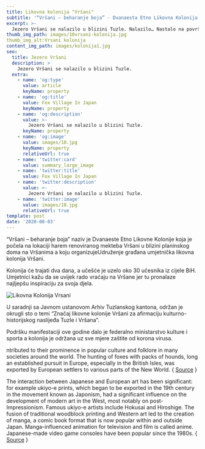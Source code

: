 ```yaml
---
title: Likovna kolonija "Vršani"
subtitle: '“Vršani – beharanje boja” - Dvanaesta Etno Likovna Kolonija '
excerpt: >-
  Jezero Vršani se nalazilo u blizini Tuzle. Nalazilo… Nastalo na površinskom kopu, bilo je jedno od ljepših jezera nastalih na kopovima. Bilo…do 2008. godine
thumb_img_path: images/10vrsani-kolonija.jpg
thumb_img_alt:Vrsani kolonija
content_img_path: images/kolonija1.jpg
seo:
  title: Jezero Vršani
  description: >
    Jezero Vršani se nalazilo u blizini Tuzle.
  extra:
    - name: 'og:type'
      value: article
      keyName: property
    - name: 'og:title'
      value: Fox Village In Japan
      keyName: property
    - name: 'og:description'
      value: >-
        Jezero Vršani se nalazilo u blizini Tuzle.
      keyName: property
    - name: 'og:image'
      value: images/10.jpg
      keyName: property
      relativeUrl: true
    - name: 'twitter:card'
      value: summary_large_image
    - name: 'twitter:title'
      value: Fox Village In Japan
    - name: 'twitter:description'
      value: >-
        Jezero Vršani se nalazilo u blizini Tuzle.
    - name: 'twitter:image'
      value: images/10.jpg
      relativeUrl: true
template: post
date: '2020-08-03'
---
```

“Vršani – beharanje boja” naziv je Dvanaeste Etno Likovne Kolonije
koja je počela na lokaciji harem renoviranog mekteba Vršani u blizini
planinskog doma na Vršanima a koju organizujeUdruženje građana
umjetnička likovna kolonija Vršani.

Kolonija će trajati dva dana, a učešće je uzelo oko 30 učesnika iz
cijele BiH. Umjetnici kažu da se uvijek rado vraćaju na Vršane jer tu
pronalaze najljepšu inspiraciju za svoja djela.

<img src="images/vrsani-kolonija.jpg" alt="Likovna Kolonija Vrsani"/>



U saradnji sa Javnom ustanovom Arhiv Tuzlanskog kantona, održan je 
okrugli sto o temi “Značaj likovne kolonije Vršani za afirmaciju
kulturno-historijskog naslijeđa Tuzle i Vršana”.

Podršku manifestaciji ove godine dalo je federalno ministarstvo
kulture i sporta a kolonija je održana uz sve mjere zaštite od korona
virusa.

ntributed to their prominence in popular culture and folklore in many societies around the world. The hunting of foxes with packs of hounds, long an established pursuit in Europe, especially in the British Isles, was exported by European settlers to various parts of the New World. { <a title="Fox" href="https://en.wikipedia.org/wiki/Fox" target="_blank">Source</a> }

The interaction between Japanese and European art has been significant: for example ukiyo-e prints, which began to be exported in the 19th century in the movement known as Japonism, had a significant influence on the development of modern art in the West, most notably on post-Impressionism. Famous ukiyo-e artists include Hokusai and Hiroshige. The fusion of traditional woodblock printing and Western art led to the creation of manga, a comic book format that is now popular within and outside Japan. Manga-influenced animation for television and film is called anime. Japanese-made video game consoles have been popular since the 1980s. { <a title="Ise Grand Shrine" href="http://en.wikipedia.org/wiki/Ise_Grand_Shrine" target="_blank">Source</a> }
